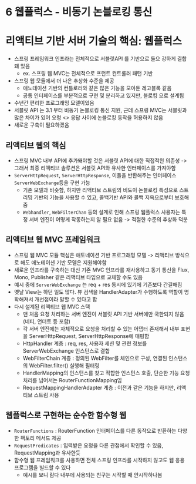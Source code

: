 # 6 웹플럭스 - 비동기 논블로킹 통신

# 리액티브 기반 서버 기술의 핵심: 웹플럭스

- 스프링 프레임워크 인프라는 전체적으로 서블릿API 를 기반으로 둘으 강하게 결합돼 있음
  - ex. 스프링 웹 MVC는 전체적으로 프런트 컨트롤러 패턴 기반
- 스프링 웹 모듈에서 더 나은 추상화 수준을 제공
  - 애노테이션 기반의 컨틀로러와 같은 많은 기능을 모아둔 레고블록 같음
  - 공통 인터페이스를 부분적으로 구현 및 분리하고 있지만, 블로킹 으로 설계됨
- 수년간 편리한 프로그래밍 모델이었음
- 서블릿 API 는 3.1 부터 비동기 논블로킹 통신 지원, 근데 스프링 MVC는 서블릿과 많은 차이가 있어 요청 <> 응답 사이에 논블로킹 동작을 허용하지 않음
- 새로운 구축이 필요하겠음

## 리액티브 웹의 핵심
- 스프링 MVC 내부 API에 추가돼야할 것은 서블릿 API에 대한 직접적읜 의존성 -> 그래서 최종 리액티브 솔루션은 서블릿 API와 유사한 인터페이스를 가져야함
- `ServerHttpRequest`, `ServerHttpResponse`, 이들을 반환해주는 인터페이스 `ServerWebExchange`등을 구현 가능
  - 기존 모델과 비슷함, 하지만 리액티브 스트림의 비도이 논블로킹 특성으로 스트리밍 기반의 기능을 사용할 수 있고, 콜백기반 API와 콜백 지옥으로부터 보호해줌 
  - `Webhandler`, `WebFilterChan` 등의 설계로 인해 스프링 웹플럭스 사용자는 특정 서버 엔진이 어떻게 작동하는지 알 필요 없음 -> 적절한 수준의 추상화 덕분

## 리액티브 웹 MVC 프레임워크
- 스프링 웹 MVC 모듈 핵심은 애토네이션 기반 프로그래밍 모델 -> 리액티브 방식으로 해도 애노테이션 기반 모델은 지원해야함
- 새로운 인프라를 구축하는 대신 기존 MVC 인프라를 재사용하고 동기 통신을 Flux, Mono, Publisher 같은 리액티브 타입으로 교체할 수도 있음
- 예시 중에 `ServerWebExchange` 는 req + res 동시에 있기에 기존보다 간결해짐
- 옛날 View는 하던 일도 많다. 뷰 검색을 HandlerAdapter가 수행하도록 역할이 명확해져서 개선점이라 말할 수 있다고 함
- 다시 설계된 리액티브 웹 MVC 스택
  - 맨 처음 요청 처리하는 서버 엔진이 서블릿 API 기반 서버에만 국한되지 않음(네티, 언더토 등 포함)
  - 각 서버 엔진에는 자체적으로 요청을 처리할 수 있는 어댑터 존재해서 내부 표현을 ServerHttpRequest, ServerHttpResponse에 매핑함
  - HttpHandler 계층 : req, res, 사용자 세션 및 관련 정보를 ServerWebExchange 인스턴스로 결합
  - WebFilterChain 계층 : 정의된 WebFilter를 체인으로 구성, 연결된 인스턴스의 WebFilter.filter() 실행해 필터링
  - HandlerMapping의 인스턴스를 찾고 적합한 인스턴스 호출, 단순한 기능 요청 처리를 넘어서는 RouterFunctionMapping임
  - RequestMappingHandlerAdapter 계층 : 이전과 같은 기능을 하지만, 리액티브 스트림 사용

## 웹플럭스로 구현하는 순수한 함수형 웹
- `RouterFunctions` : RouterFunction 인터페이스를 다른 동작으로 반환하는 다양한 팩토리 메서드 제공
- `RequestPredicates` : 입력받은 요청을 다른 관점에서 확인할 수 있음, RequestMapping과 유사한듯
- 함수형 웹 프레임워크를 사용하면 전체 스프링 인프라를 시작하지 않고도 웹 응용 프로그램을 빌드할 수 있다
  - 예시를 보니 람다 내부에 사용되는 친구는 시작할 때 안시작하나봄 
